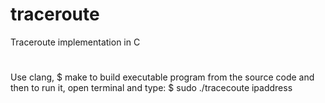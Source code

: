 # traceroute
Traceroute implementation in C
#
Use clang, $ make to build executable program from the source code and then to run it, open terminal and type: $ sudo ./tracecoute ipaddress
